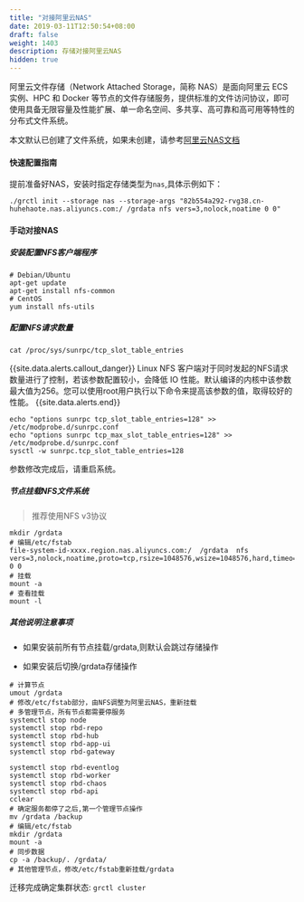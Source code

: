 ```yaml
---
title: "对接阿里云NAS"
date: 2019-03-11T12:50:54+08:00
draft: false
weight: 1403
description: 存储对接阿里云NAS
hidden: true
---
```


阿里云文件存储（Network Attached Storage，简称 NAS）是面向阿里云 ECS 实例、HPC 和 Docker 等节点的文件存储服务，提供标准的文件访问协议，即可使用具备无限容量及性能扩展、单一命名空间、多共享、高可靠和高可用等特性的分布式文件系统。

本文默认已创建了文件系统，如果未创建，请参考[阿里云NAS文档](https://help.aliyun.com/document_detail/27526.html)

#### 快速配置指南

提前准备好NAS，安装时指定存储类型为`nas`,具体示例如下：

```shell
./grctl init --storage nas --storage-args "82b554a292-rvg38.cn-huhehaote.nas.aliyuncs.com:/ /grdata nfs vers=3,nolock,noatime 0 0"
```

#### 手动对接NAS

##### 安装配置NFS客户端程序

```shell
# Debian/Ubuntu
apt-get update
apt-get install nfs-common
# CentOS
yum install nfs-utils
```

##### 配置NFS请求数量

```shell
cat /proc/sys/sunrpc/tcp_slot_table_entries
```

{{site.data.alerts.callout_danger}}
Linux NFS 客户端对于同时发起的NFS请求数量进行了控制，若该参数配置较小，会降低 IO 性能。默认编译的内核中该参数最大值为256。您可以使用root用户执行以下命令来提高该参数的值，取得较好的性能。
{{site.data.alerts.end}}

```shell
echo "options sunrpc tcp_slot_table_entries=128" >> /etc/modprobe.d/sunrpc.conf
echo "options sunrpc tcp_max_slot_table_entries=128" >>  /etc/modprobe.d/sunrpc.conf
sysctl -w sunrpc.tcp_slot_table_entries=128
```

参数修改完成后，请重启系统。

##### 节点挂载NFS文件系统

> 推荐使用NFS v3协议

```shell
mkdir /grdata
# 编辑/etc/fstab
file-system-id-xxxx.region.nas.aliyuncs.com:/  /grdata  nfs vers=3,nolock,noatime,proto=tcp,rsize=1048576,wsize=1048576,hard,timeo=600,retrans=2,noresvport   0 0
# 挂载
mount -a
# 查看挂载
mount -l
```

##### 其他说明注意事项

- 如果安装前所有节点挂载/grdata,则默认会跳过存储操作

- 如果安装后切换/grdata存储操作

```shell
# 计算节点
umout /grdata
# 修改/etc/fstab部分，由NFS调整为阿里云NAS，重新挂载
# 多管理节点，所有节点都需要停服务
systemctl stop node
systemctl stop rbd-repo
systemctl stop rbd-hub
systemctl stop rbd-app-ui
systemctl stop rbd-gateway

systemctl stop rbd-eventlog
systemctl stop rbd-worker
systemctl stop rbd-chaos
systemctl stop rbd-api
cclear
# 确定服务都停了之后,第一个管理节点操作
mv /grdata /backup
# 编辑/etc/fstab
mkdir /grdata
mount -a 
# 同步数据
cp -a /backup/. /grdata/
# 其他管理节点，修改/etc/fstab重新挂载/grdata
```

迁移完成确定集群状态: `grctl cluster`